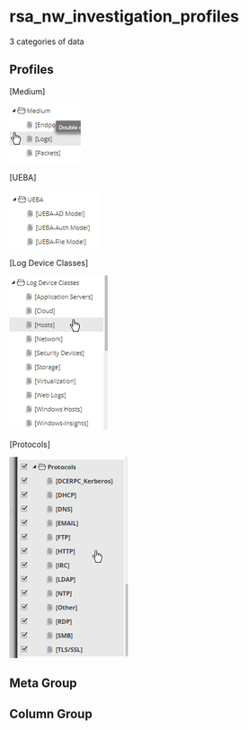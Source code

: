 # rsa_nw_investigation_profiles

3 categories of data
## Profiles
[Medium]

![Medium]([medium].png)

[UEBA]

![ueba]([ueba].png)

[Log Device Classes]

![log device classes]([log%20device%20classes].png)

[Protocols]

![protocols]([protocols].png)


## Meta Group


## Column Group

